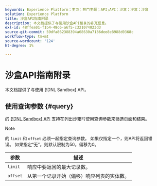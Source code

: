 ```yaml
---
keywords: Experience Platform；主页；热门主题；API;API；沙盒；沙盒；沙盒
solution: Experience Platform
title: 沙盒API指南附录
description: 本文档提供了与使用沙盒API相关的补充信息。
exl-id: 48ffea01-f1b4-48c6-a6f5-c321074023d3
source-git-commit: 59dfa862388394a68630a7136dee8e8988d0368c
workflow-type: tm+mt
source-wordcount: '124'
ht-degree: 1%

---
```


# 沙盒API指南附录

本文档提供了与使用 [!DNL Sandbox] API。

## 使用查询参数 {#query}

的 [[!DNL Sandbox] API](https://www.adobe.io/experience-platform-apis/references/sandbox) 支持在列出沙箱时使用查询参数来筛选页面和结果。

>[!NOTE]
>
>的 `limit` 和 `offset` 必须一起指定查询参数。 如果仅指定一个，则API将返回错误。 如果指定“无”，则默认限制为50，偏移为0。

| 参数 | 描述 |
| --- | --- |
| `limit` | 响应中要返回的最大记录数。 |
| `offset` | 从第一个记录开始（偏移）响应列表的实体数。 |
